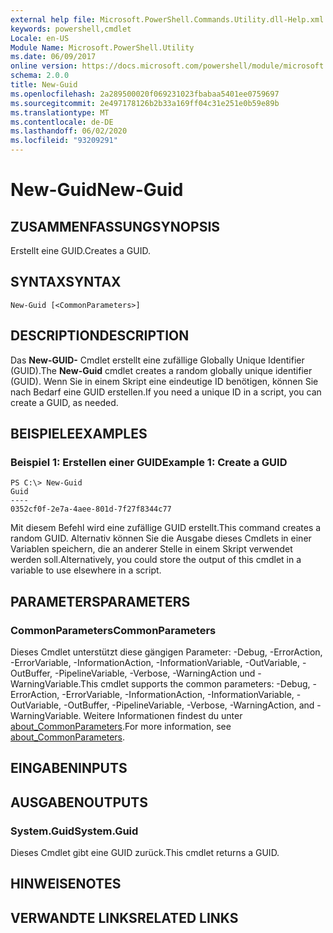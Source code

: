 ```yaml
---
external help file: Microsoft.PowerShell.Commands.Utility.dll-Help.xml
keywords: powershell,cmdlet
Locale: en-US
Module Name: Microsoft.PowerShell.Utility
ms.date: 06/09/2017
online version: https://docs.microsoft.com/powershell/module/microsoft.powershell.utility/new-guid?view=powershell-7.1&WT.mc_id=ps-gethelp
schema: 2.0.0
title: New-Guid
ms.openlocfilehash: 2a289500020f069231023fbabaa5401ee0759697
ms.sourcegitcommit: 2e497178126b2b33a169ff04c31e251e0b59e89b
ms.translationtype: MT
ms.contentlocale: de-DE
ms.lasthandoff: 06/02/2020
ms.locfileid: "93209291"
---
```

# <span data-ttu-id="dfbd1-103">New-Guid</span><span class="sxs-lookup"><span data-stu-id="dfbd1-103">New-Guid</span></span>

## <span data-ttu-id="dfbd1-104">ZUSAMMENFASSUNG</span><span class="sxs-lookup"><span data-stu-id="dfbd1-104">SYNOPSIS</span></span>
<span data-ttu-id="dfbd1-105">Erstellt eine GUID.</span><span class="sxs-lookup"><span data-stu-id="dfbd1-105">Creates a GUID.</span></span>

## <span data-ttu-id="dfbd1-106">SYNTAX</span><span class="sxs-lookup"><span data-stu-id="dfbd1-106">SYNTAX</span></span>

```
New-Guid [<CommonParameters>]
```

## <span data-ttu-id="dfbd1-107">DESCRIPTION</span><span class="sxs-lookup"><span data-stu-id="dfbd1-107">DESCRIPTION</span></span>

<span data-ttu-id="dfbd1-108">Das **New-GUID-** Cmdlet erstellt eine zufällige Globally Unique Identifier (GUID).</span><span class="sxs-lookup"><span data-stu-id="dfbd1-108">The **New-Guid** cmdlet creates a random globally unique identifier (GUID).</span></span>
<span data-ttu-id="dfbd1-109">Wenn Sie in einem Skript eine eindeutige ID benötigen, können Sie nach Bedarf eine GUID erstellen.</span><span class="sxs-lookup"><span data-stu-id="dfbd1-109">If you need a unique ID in a script, you can create a GUID, as needed.</span></span>

## <span data-ttu-id="dfbd1-110">BEISPIELE</span><span class="sxs-lookup"><span data-stu-id="dfbd1-110">EXAMPLES</span></span>

### <span data-ttu-id="dfbd1-111">Beispiel 1: Erstellen einer GUID</span><span class="sxs-lookup"><span data-stu-id="dfbd1-111">Example 1: Create a GUID</span></span>

```
PS C:\> New-Guid
Guid
----
0352cf0f-2e7a-4aee-801d-7f27f8344c77
```

<span data-ttu-id="dfbd1-112">Mit diesem Befehl wird eine zufällige GUID erstellt.</span><span class="sxs-lookup"><span data-stu-id="dfbd1-112">This command creates a random GUID.</span></span>
<span data-ttu-id="dfbd1-113">Alternativ können Sie die Ausgabe dieses Cmdlets in einer Variablen speichern, die an anderer Stelle in einem Skript verwendet werden soll.</span><span class="sxs-lookup"><span data-stu-id="dfbd1-113">Alternatively, you could store the output of this cmdlet in a variable to use elsewhere in a script.</span></span>

## <span data-ttu-id="dfbd1-114">PARAMETERS</span><span class="sxs-lookup"><span data-stu-id="dfbd1-114">PARAMETERS</span></span>

### <span data-ttu-id="dfbd1-115">CommonParameters</span><span class="sxs-lookup"><span data-stu-id="dfbd1-115">CommonParameters</span></span>

<span data-ttu-id="dfbd1-116">Dieses Cmdlet unterstützt diese gängigen Parameter: -Debug, -ErrorAction, -ErrorVariable, -InformationAction, -InformationVariable, -OutVariable, -OutBuffer, -PipelineVariable, -Verbose, -WarningAction und -WarningVariable.</span><span class="sxs-lookup"><span data-stu-id="dfbd1-116">This cmdlet supports the common parameters: -Debug, -ErrorAction, -ErrorVariable, -InformationAction, -InformationVariable, -OutVariable, -OutBuffer, -PipelineVariable, -Verbose, -WarningAction, and -WarningVariable.</span></span> <span data-ttu-id="dfbd1-117">Weitere Informationen findest du unter [about_CommonParameters](https://go.microsoft.com/fwlink/?LinkID=113216).</span><span class="sxs-lookup"><span data-stu-id="dfbd1-117">For more information, see [about_CommonParameters](https://go.microsoft.com/fwlink/?LinkID=113216).</span></span>

## <span data-ttu-id="dfbd1-118">EINGABEN</span><span class="sxs-lookup"><span data-stu-id="dfbd1-118">INPUTS</span></span>

## <span data-ttu-id="dfbd1-119">AUSGABEN</span><span class="sxs-lookup"><span data-stu-id="dfbd1-119">OUTPUTS</span></span>

### <span data-ttu-id="dfbd1-120">System.Guid</span><span class="sxs-lookup"><span data-stu-id="dfbd1-120">System.Guid</span></span>

<span data-ttu-id="dfbd1-121">Dieses Cmdlet gibt eine GUID zurück.</span><span class="sxs-lookup"><span data-stu-id="dfbd1-121">This cmdlet returns a GUID.</span></span>

## <span data-ttu-id="dfbd1-122">HINWEISE</span><span class="sxs-lookup"><span data-stu-id="dfbd1-122">NOTES</span></span>

## <span data-ttu-id="dfbd1-123">VERWANDTE LINKS</span><span class="sxs-lookup"><span data-stu-id="dfbd1-123">RELATED LINKS</span></span>

